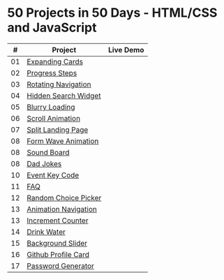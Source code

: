 # 50 Projects in 50 Days - HTML/CSS and JavaScript

|  #  | Project                                                                                                           | Live Demo |
| :-: | ----------------------------------------------------------------------------------------------------------------- | --------- |
| 01  | [Expanding Cards](https://github.com/abhikhatri67/50-Projects-in-50-Days/tree/main/Expanding%20Cards)             |
| 02  | [Progress Steps](https://github.com/abhikhatri67/50-Projects-in-50-Days/tree/main/Progress%20Steps)               |
| 03  | [Rotating Navigation](https://github.com/abhikhatri67/50-Projects-in-50-Days/tree/main/Rotating%20Navigation)     |
| 04  | [Hidden Search Widget](https://github.com/abhikhatri67/50-Projects-in-50-Days/tree/main/Hidden%20Search%20Widget) |
| 05  | [Blurry Loading](https://github.com/abhikhatri67/50-Projects-in-50-Days/tree/main/Blurry%20Loading)               |
| 06  | [Scroll Animation](https://github.com/abhikhatri67/50-Projects-in-50-Days/tree/main/Scroll%20Animation)           |
| 07  | [Split Landing Page](https://github.com/abhikhatri67/50-Projects-in-50-Days/tree/main/Split%20Landing%20Page)     |
| 08  | [Form Wave Animation](https://github.com/abhikhatri67/50-Projects-in-50-Days/tree/main/Form%20Wave%20Animation)   |
| 08  | [Sound Board](https://github.com/abhikhatri67/50-Projects-in-50-Days/tree/main/Sound%20Board)                     |
| 08  | [Dad Jokes](https://github.com/abhikhatri67/50-Projects-in-50-Days/tree/main/Dad%20Jokes)                         |
| 10  | [Event Key Code](https://github.com/abhikhatri67/50-Projects-in-50-Days/tree/main/Event%20Key%20Code)             |
| 11  | [FAQ](https://github.com/abhikhatri67/50-Projects-in-50-Days/tree/main/FAQ)                                       |
| 12  | [Random Choice Picker](https://github.com/abhikhatri67/50-Projects-in-50-Days/tree/main/Random%20Choice%20Picker) |
| 13  | [Animation Navigation](https://github.com/abhikhatri67/50-Projects-in-50-Days/tree/main/Animation%20Navigation)   |
| 13  | [Increment Counter](https://github.com/abhikhatri67/50-Projects-in-50-Days/tree/main/Increment%20Counter)         |
| 14  | [Drink Water](https://github.com/abhikhatri67/50-Projects-in-50-Days/tree/main/Drink%20Water)                     |
| 15  | [Background Slider](https://github.com/abhikhatri67/50-Projects-in-50-Days/tree/main/Background%20Slider)         |
| 16  | [Github Profile Card](https://github.com/abhikhatri67/50-Projects-in-50-Days/tree/main/Github%20Profile%20Card)   |
| 17  | [Password Generator](https://github.com/abhikhatri67/50-Projects-in-50-Days/tree/main/Password%20Generator)       |
